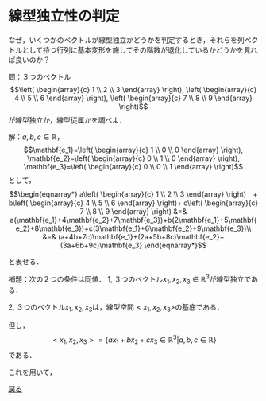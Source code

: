 # 線型独立性の判定
なぜ，いくつかのベクトルが線型独立かどうかを判定するとき，それらを列ベクトルとして持つ行列に基本変形を施してその階数が退化しているかどうかを見れば良いのか？
<br>

問：３つのベクトル$$\left( \begin{array}{c} 1 \\ 2 \\ 3 \end{array} \right), \left( \begin{array}{c} 4 \\ 5 \\ 6 \end{array} \right), \left( \begin{array}{c} 7 \\ 8 \\ 9 \end{array} \right)$$が線型独立か，線型従属かを調べよ．

解：$a,b,c\in\mathbb{R}$，$$\mathbf{e_1}=\left( \begin{array}{c} 1 \\ 0 \\ 0 \end{array} \right), \mathbf{e_2}=\left( \begin{array}{c} 0 \\ 1 \\ 0 \end{array} \right), \mathbf{e_3}=\left( \begin{array}{c} 0 \\ 0 \\ 1 \end{array} \right)$$として，
$$\begin{eqnarray*}
a\left( \begin{array}{c} 1 \\ 2 \\ 3 \end{array} \right)　+ b\left( \begin{array}{c} 4 \\ 5 \\ 6 \end{array} \right)+ c\left( \begin{array}{c} 7 \\ 8 \\ 9 \end{array} \right) &=& a(\mathbf{e_1}+4\mathbf{e_2}+7\mathbf{e_3})+b(2\mathbf{e_1}+5\mathbf{e_2}+8\mathbf{e_3})+c(3\mathbf{e_1}+6\mathbf{e_2}+9\mathbf{e_3})\\
&=& (a+4b+7c)\mathbf{e_1}+(2a+5b+8c)\mathbf{e_2}+(3a+6b+9c)\mathbf{e_3}
\end{eqnarray*}$$


と表せる．

補題：次の２つの条件は同値．
1, ３つのベクトル$x_1, x_2, x_3\in\mathbb{R}^3$が線型独立である．

2, ３つのベクトル$x_1, x_2, x_3$は，線型空間$<x_1, x_2, x_3>$の基底である．

但し，$$<x_1, x_2, x_3>=\{ ax_1+bx_2+cx_3 \in\mathbb{R}^3 | a,b,c\in\mathbb{R} \}$$である．

これを用いて，

[戻る](home)
